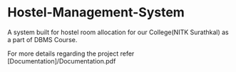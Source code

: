 # Hostel-Management-System
A system built for hostel room allocation for our College(NITK Surathkal) as a part of DBMS Course.

For more details regarding the project refer [Documentation]/Documentation.pdf

<!-- ### For more details regarding the system please refer to SDD, SRS, UserManual of the system in Documentation folder. -->
